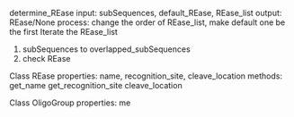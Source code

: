 determine_REase
input:  subSequences, default_REase, REase_list
output: REase/None
process:
change the order of REase_list, make default one be the first
Iterate the REase_list
1. subSequences to overlapped_subSequences
2. check REase

Class REase
properties:
name, recognition_site, cleave_location
methods: 
get_name
get_recognition_site
cleave_location

Class OligoGroup
properties:
me
<!--stackedit_data:
eyJoaXN0b3J5IjpbMTIzNzQyODAsMTc5OTIyMzc1XX0=
-->